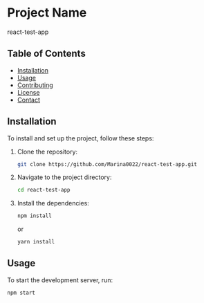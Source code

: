 # Project Name

react-test-app

## Table of Contents

- [Installation](#installation)
- [Usage](#usage)
- [Contributing](#contributing)
- [License](#license)
- [Contact](#contact)

## Installation

To install and set up the project, follow these steps:

1. Clone the repository:
    ```bash
    git clone https://github.com/Marina0022/react-test-app.git
    ```
2. Navigate to the project directory:
    ```bash
    cd react-test-app
    ```
3. Install the dependencies:
    ```bash
    npm install
    ```
    or
    ```bash
    yarn install
    ```

## Usage

To start the development server, run:

```bash
npm start
